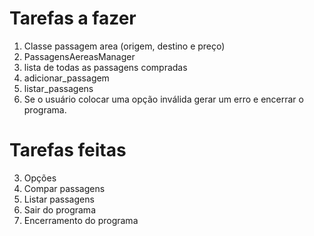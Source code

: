 # Tarefas a fazer

1. Classe passagem area (origem, destino e preço)
2. PassagensAereasManager
3. lista de todas as passagens compradas
4. adicionar_passagem
5. listar_passagens
6. Se o usuário colocar uma opção inválida gerar um erro e encerrar o programa.

# Tarefas feitas

3. Opções
1. Compar passagens
1. Listar passagens
1. Sair do programa
1. Encerramento do programa
